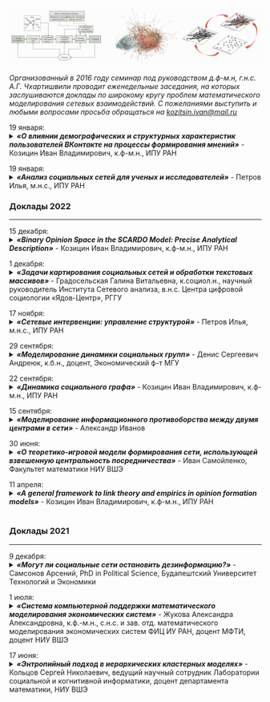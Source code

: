 <img src="/logo.png"/>

*Организованный в 2016 году семинар под руководством д.ф-м.н, г.н.с. А.Г. Чхартишвили проводит еженедельные заседания, на которых заслушиваются доклады по широкому кругу проблем математического моделирования сетевых взаимодействий. С пожеланиями выступить и любыми вопросами просьба обращаться на kozitsin.ivan@mail.ru*

<p></p>
19 января: <details>
  <summary> <b><i>«О влиянии демографических и структурных характеристик пользователей ВКонтакте на процессы формирования мнений»</i></b> - Козицин Иван Владимирович, к.ф-м.н., ИПУ РАН</summary>
  
  > <br>
  > Запланирован доклад про влияние различных демографических и структурных характеристик пользователей ВКонтакте на процессы формирования мнений.
</details>

<p></p>
19 января: <details>
  <summary> <b><i>«Анализ социальных сетей для ученых и исследователей»</i></b> - Петров Илья, м.н.с., ИПУ РАН</summary>
  
  > <br>
  > В работе проводится анализ активности исследователей Института проблем управления в социальной сети ResearchGate.
</details>


### Доклады 2022
***
<p></p>
15 декабря: <details>
  <summary> <b><i>«Binary Opinion Space in the SCARDO Model: Precise Analytical Description»</i></b> - Козицин Иван Владимирович, к.ф-м.н., ИПУ РАН</summary>
  
  > <br>
  > Доклад посвящен недавно принятой в журнал Advances in Systems Science and Applications (ASSA) работе: https://ijassa.ipu.ru/index.php/ijassa/article/view/1292. 
</details>

<p></p>
1 декабря: <details>
  <summary> <b><i>«Задачи картирования социальных сетей и обработки текстовых массивов»</i></b> - Градосельская Галина Витальевна, к.социол.н., научный руководитель Института Сетевого анализа, в.н.с. Центра цифровой социологии «Ядов-Центр», РГГУ
</summary>
  
  > <br>
  > Обсуждение перспективы исследований по прикладным направлениям, посвященным картированию социальных сетей и обработке текстовых массивов (векторизация текстов, их классификация, нейросетевое моделирование). 
</details>

<p></p>
17 ноября: <details>
  <summary> <b><i>«Сетевые интервенции: управление структурой»</i></b> - Петров Илья, м.н.с., ИПУ РАН
</summary>
  
  > <br>
  > Доклад посвящен управлению сетевым взаимодействием экономических агентов. Термин «сетевые интервенции» или «сетевое вмешательство» (англ. network interventions) описывает процесс использования данных cетей социального взаимодействия для изменения результатов деятельности участников сети. Существуют различные стратегии сетевых интервенций, и интерес представляет оценка применимости и эффективности этих методов.  На примере игр с линейным наилучшим ответом рассмотрены различные стратегии сетевых интервенций. Особое внимание уделено управлению структурой взаимодействия: предложен подход к управлению сетевыми характеристиками стратегического взаимодействия агентов на сети. Для сравнения эффективности различных подходов к управлению рассмотрена задача противоборства двух центров, преследующих противоположные цели.
</details>

<p></p>
29 сентября: <details>
  <summary> <b><i>«Моделирование динамики социальных групп»</i></b> - Денис Сергеевич Андреюк, к.б.н., доцент, Экономический ф-т МГУ</summary>
  
  > <br>
  > Доклад посвящен проблеме моделирования долгосрочной динамики социальных групп. Предложено рассматривать социальную группу как адаптивный информационный контур, характеристики которого на длинной шкале времени заданы отчасти генетическими предустановками участников группы, а отчасти множеством социальных институций - неформальных норм и традиций, и формальных законов и правил. На короткой временной шкале информационные характеристики социальной группы в значительной мере определяются структурой социальных связей, которая, в свою очередь, зависит от динамики мнений в группе.
  > Предложены параметры для моделирования генетической составляющей группового социального поведения, а также ряд инструментов для эмпирического анализа рамок, определяющих правила изменения социальных связей в краткосрочной динамике группы.
</details>

<p></p>
22 сентября: <details>
  <summary> <b><i>«Динамика социального графа»</i></b> - Козицин Иван Владимирович, к.ф-м.н., ИПУ РАН</summary>
  
  > <br>
  > 
</details>

<p></p>
15 сентября: <details>
  <summary> <b><i>«Моделирование информационного противоборства между двумя центрами в сети»</i></b> - Александр Иванов</summary>
  
  > <br>
  > Доклад посвящен проблеме моделирования долгосрочной динамики социальных групп. Предложено рассматривать социальную группу как адаптивный информационный контур, характеристики которого на длинной шкале времени заданы отчасти генетическими предустановками участников группы, а отчасти множеством социальных институций - неформальных норм и традиций, и формальных законов и правил. На короткой временной шкале информационные характеристики социальной группы в значительной мере определяются структурой социальных связей, которая, в свою очередь, зависит от динамики мнений в группе.
Предложены параметры для моделирования генетической составляющей группового социального поведения, а также ряд инструментов для эмпирического анализа рамок, определяющих правила изменения социальных связей в краткосрочной динамике группы.
</details>

<p></p>
30 июня: <details>
  <summary> <b><i>«О теоретико-игровой модели формирования сети, использующей взвешенную центральность посредничества»</i></b> - Иван Самойленко, Факультет математики НИУ ВШЭ</summary>
  
  > <br>
  > С 1950-х годов активно исследуется вопрос того каким образом в реальных задачах возникают сетевые структуры В ходе изучения этой области было обнаружено, что сети, полученные из источников разной природы, обладают многими общими свойствами. Было предложено множество хороших вероятностных моделей, однако вероятностный подход не позволяет объяснить причину возникновения конкретных связей. В своей работе я рассмотрел теоретико-игровую модель, использующую взвешенную центральность посредничества (betweenness centrality). Модель позволяет не только получить более сильное ограничение на свойство малого мира (мы назовем это свойство "сверхмалый мир", также более известное как "правило 6 рукопожатий"), но и предположить стратегические причины, по которым образуются конкретные связи, а также причины, по которым правило 6 рукопожатий реализуется в социальных сетях.
</details>

<p></p>
11 апреля: <details>
  <summary> <b><i>«A general framework to link theory and empirics in opinion formation models»</i></b> - Козицин Иван Владимирович, к.ф-м.н., ИПУ РАН</summary>
  
  > <br>
  > Доклад по мотивам моей недавно вышедшей статьи https://www.nature.com/articles/s41598-022-09468-3
</details>

<br>

### Доклады 2021
***
<p></p>
9 декабря: <details>
  <summary> <b><i>«Могут ли социальные сети остановить дезинформацию?»</i></b> - Самсонов Арсений, PhD in Political Science, Будапештский Университет Технологий и Экономики</summary>
  
  > <br>
> Предлагается теоретико-игровая модель, в которой политик и избиратели выбирают, какой соцсетью пользоваться. Соцсети могут заставить политика посылать достоверный сигнал. В равновесии избиратели с большей вероятностью делают наилучший выбор, если одна из соцсетей для них предпочтетельнее другой. Модель описывает факт-чекинг в западных демократиях и применима к регулированию онлайн-платформ. В частности, она показывает, что разделение платформ может привести к снижению уровня факт-чекинга.
</details>

<p></p>
1 июля: <details>
  <summary> <b><i>«Система компьютерной поддержки математического моделирования экономических систем»</i></b> - Жукова Александра Александровна, к.ф.-м.н., с.н.с. и зав. отд. математического моделирования экономических систем ФИЦ ИУ РАН, доцент МФТИ, доцент НИУ ВШЭ</summary>
  
  > <br>
> В данном докладе будет рассказано об опыте использования систем и технологий поддержки моделирования и принятия решений, которые мы активно применяем в нашем отделе математического моделирования экономических систем ФИЦ ИУ РАН: работы по построению моделей общего равновесия, имитационные модели, параллельные вычисления, описания множества достижимости и Парето-оптимальных состояний, анализа спроса на товары на основе торговой статистики. Коллектив отдела ФИЦ ИУ РАН имеет уникальный многолетний опыт разработки прикладных динамических моделей равновесия. Для эффективной реализации этих моделей была создана система интеллектуальной поддержки математического моделирования экономики ЭКОМОД, включающая возможности проверки корректности модели и соблюдения балансов. Система способна автоматизировать аналитическое исследование моделей, основанных на оптимальном управлении. В настоящий момент мы работаем над расширением функций системы и переводом ее с Maple на бесплатные системы Xcas и SymPy. Также, возникла задача моделирования сложной структуры взаимодействия экономических агентов в экономике, межотраслевых связей и случайных процессов транзакций. Также, планируется рассказать о других разработках отдела.
</details>

<p></p>
17 июня: <details>
  <summary> <b><i>«Энтропийный подход в иерархических кластерных моделях»</i></b> - Кольцов Сергей Николаевич, ведущий научный сотрудник Лаборатории социальной и когнитивной информатики, доцент департамента математики, НИУ ВШЭ</summary>
  
  > <br>
> В докладе будут рассмотрены возможности расширения энтропийного подхода на иерархические модели кластеризации данных. В первой части доклада будет рассмотрена возможность иерархической кластеризации пользовательских данных в ВК на основе энтропии Реньи. Во второй части, будет приведены результаты расширения энтропийного подхода иерархические тематические модели. В рамках данного доклада будут приведены результаты экспериментов по следующим моделям: 1. hierarchical latent Dirichlet allocation model (hLDA), 2. hierarchical Pachinko allocation model (hPAM). 3. hierarchical additive regularization of topic models (hARTM), и по 4 датасетам, два из которых имеют плоскую разметку, и 2 датасета имеют двухуровневую тематическую разметку. На основе экспериментов будет показано, как можно производить настройку иерархических тематических моделей при помощи поиска минимума энтропии Реньи. Кроме того, в докладе будет показан эффект препроцессинга (процедура удаления стоп слов) в терминах энтропии Реньи.
> Все python коды и датасеты доступны на сайте Github:
> https://github.com/hse-scila/hierarchical-models
</details>
